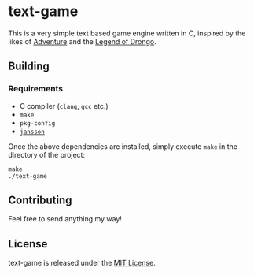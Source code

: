 # text-game

This is a very simple text based game engine written in C, inspired by the likes of [Adventure](https://en.wikipedia.org/wiki/Colossal_Cave_Adventure) and the [Legend of Drongo](https://github.com/joevandebilt/Legend-Of-Drongo).

## Building
### Requirements
* C compiler (`clang`, `gcc` etc.)
* `make`
* `pkg-config`
* [`jansson`](http://www.digip.org/jansson/)

Once the above dependencies are installed, simply execute `make` in the directory of the project:

    make
    ./text-game

## Contributing

Feel free to send anything my way!

## License

text-game is released under the [MIT License](http://www.opensource.org/licenses/MIT).
